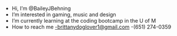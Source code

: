 - Hi, I’m @BaileyJBehning
- I’m interested in gaming, music and design
- I’m currently learning at the coding bootcamp in the U of M
- How to reach me 
   -brittanydoglover1@gmail.com
   -(651) 274-0359
<!---
BaileyJBehning/BaileyJBehning is a ✨ special ✨ repository because its `README.md` (this file) appears on your GitHub profile.
You can click the Preview link to take a look at your changes.
--->
